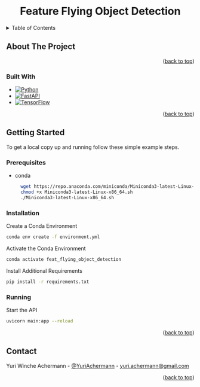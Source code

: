 <a name="readme-top"></a>

<!-- PROJECT LOGO -->
<br />
<div align="center">

<h1 align="center">Feature Flying Object Detection</h1>

</div>

<!-- TABLE OF CONTENTS -->
<details>
  <summary>Table of Contents</summary>
  <ol>
    <li>
      <a href="#about-the-project">About The Project</a>
      <ul>
        <li><a href="#built-with">Built With</a></li>
      </ul>
    </li>
    <li>
      <a href="#getting-started">Getting Started</a>
      <ul>
        <li><a href="#prerequisites">Prerequisites</a></li>
        <li><a href="#installation">Installation</a></li>
      </ul>
    </li>
    <li><a href="#usage">Usage</a></li>
    <li><a href="#roadmap">Roadmap</a></li>
    <li><a href="#contact">Contact</a></li>
    <li><a href="#acknowledgments">Acknowledgments</a></li>
  </ol>
</details>

<!-- ABOUT THE PROJECT -->

## About The Project

<p align="right">(<a href="#readme-top">back to top</a>)</p>

### Built With

- [![Python][Python]][Python-url]
- [![FastAPI][FastAPI]][FastAPI-url]
- [![TensorFlow][TensorFlow]][TensorFlow-url]

<p align="right">(<a href="#readme-top">back to top</a>)</p>

<!-- GETTING STARTED -->

## Getting Started

To get a local copy up and running follow these simple example steps.

### Prerequisites

- conda
  ```sh
    wget https://repo.anaconda.com/miniconda/Miniconda3-latest-Linux-x86_64.sh
    chmod +x Miniconda3-latest-Linux-x86_64.sh
    ./Miniconda3-latest-Linux-x86_64.sh
  ```

### Installation

Create a Conda Environment

```sh
conda env create -f environment.yml
```

Activate the Conda Environment

```sh
conda activate feat_flying_object_detection
```

Install Additional Requirements
    
```sh
pip install -r requirements.txt
```

### Running

Start the API

```sh
uvicorn main:app --reload
```

<p align="right">(<a href="#readme-top">back to top</a>)</p>

<!-- CONTACT -->

## Contact

Yuri Winche Achermann - [@YuriAchermann](https://twitter.com/YuriAchermann) - yuri.achermann@gmail.com

<p align="right">(<a href="#readme-top">back to top</a>)</p>

<!-- MARKDOWN LINKS & IMAGES -->
<!-- https://www.markdownguide.org/basic-syntax/#reference-style-links -->

[product-screenshot]: images/screenshot.png
[Python]: https://img.shields.io/badge/Python-000000?style=for-the-badge&logo=python
[Python-url]: https://www.python.org
[FastAPI]: https://img.shields.io/badge/FastAPI-000000?style=for-the-badge&logo=fastapi
[FastAPI-url]: https://fastapi.tiangolo.com
[TensorFlow]: https://img.shields.io/badge/TensorFlow-000000?style=for-the-badge&logo=tensorflow
[TensorFlow-url]: https://TensorFlow.org
